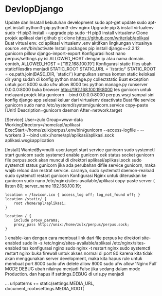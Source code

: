 # DevlopDjango
Update dan Insatall kebutuhan development
sudo apt-get update
sudo apt-get install python3-pip python3-dev nginx
Upgrade pip & install virtualenv
sudo -H pip3 install --upgrade pip
sudo -H pip3 install virtualenv
Clone projek aplikasi dari github
git clone https://github.com/writerlab/aplikasi
Buat virtual env.
cd aplikasi
virtualenv .env
aktifkan lingkungan virtualnya
source .env/bin/activate
Install packages
pip install django==2.2.12 gunicorn pillow django-import-export
Konfigurasi host
nano perpus/settings.py
isi ALLOWED_HOST dengan ip atau nama domain. contoh,
ALLOWED_HOST = ['192.168.100.19']
Konfigurasi static files
ubah staticfilesdirs menjadi STATIC_ROOT
STATIC_URL = '/static/'
STATIC_ROOT = os.path.join(BASE_DIR, 'static/')
kumpulkan semua konten static kelokasi dir yang sudah di konfig
python manage.py collectstatic
Buat exception untuk port 8000
sudo ufw allow 8000
tes
python manage.py runserver 0.0.0.0:8000
buka browser
http://192.168.100.19:8000
tes gunicorn untuk melayani projek kita
gunicorn --bind 0.0.0.0:8000 perpus.wsgi
sampai sini konfig django app selesai
keluar dari virtualenv
deactivate
Buat file service gunicorn
sudo nano /etc/systemd/system/gunicorn.service
copy-paste
[Unit]
Description=gunicorn daemon
After=network.target

[Service]
User=zulx
Group=www-data
WorkingDirectory=/home/apl/aplikasi
ExecStart=/home/zulx/perpus/.env/bin/gunicorn --access-logfile - --workers 3 --bind unix:/home/apl/aplikasi/aplikasi.sock aplikasi.wsgi:application

[Install]
WantedBy=multi-user.target
start service gunicorn
sudo systemctl start gunicorn
sudo systemctl enable gunicorn
cek status socket gunicorn
file perpus.sock akan muncul di direktori aplikasi/aplikasi.sock
sudo systemctl status gunicorn
jika ada perubahan difile service gunicorn,
maka wajib reload dan restrat service. caranya,
sudo systemctl daemon-reaload
sudo systemctl restart gunicorn
Konfigurasi Nginx untuk diteruskan ke gunicorn
sudo nano /etc/nginx/sites-available/aplikasi
copy-paste
server {
    listen 80;
    server_name 192.168.100.19;

    location = /favicon.ico { access_log off; log_not_found off; }
    location /static/ {
        root /home/apl/aplikasi;
    }

    location / {
        include proxy_params;
        proxy_pass http://unix:/home/zulx/perpus/perpus.sock;
    }
}
enable-kan dengan cara membuat link dari file perpus ke direktori site-enabled
sudo ln -s /etc/nginx/sites-available/aplikasi /etc/nginx/sites-enabled
tes konfigurasi nginx
sudo nginx -t
restart nginx
sudo systemctl restart nginx
buka firewall untuk akses normal di port 80
karena kita tidak akan menggunakan server development,
maka kita hapus rule untuk membuat port 8000
sudo ufw delete allow 8000
sudo ufw allow 'Nginx Full'
MODE DEBUG
ubah nilainya menjadi False jika sedang dalam mode Production. dan hapus if settings.DEBUG di urls.py menjadi

...
urlpatterns += static(settings.MEDIA_URL, document_root=settings.MEDIA_ROOT)
